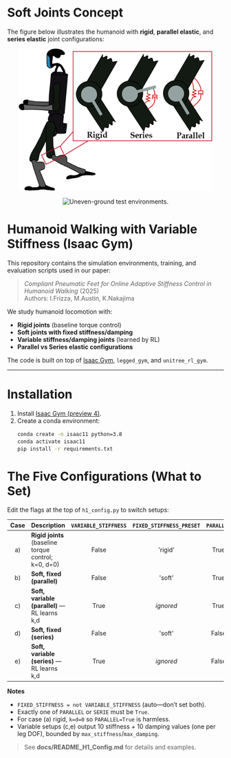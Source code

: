 #  Soft Joints Concept

The figure below illustrates the humanoid with **rigid**, **parallel elastic**, and **series elastic** joint configurations:

<p align="center">
  <img src="doc/SoftJoints.png" alt="Soft Joints Configurations" width="450">
</p>

<p align="center">
  <img src="doc/environments.png" alt="Uneven-ground test environments." width="1450">
</p>


# Humanoid Walking with Variable Stiffness (Isaac Gym)

This repository contains the simulation environments, training, and evaluation scripts used in our paper:

> *Compliant Pneumatic Feet for Online Adaptive Stiffness Control in Humanoid Walking* (2025)  
> Authors: I.Frizza, M.Austin, K.Nakajima

We study humanoid locomotion with:
- **Rigid joints** (baseline torque control)
- **Soft joints with fixed stiffness/damping**
- **Variable stiffness/damping joints** (learned by RL)
- **Parallel vs Series elastic configurations**

The code is built on top of [Isaac Gym](https://developer.nvidia.com/isaac-gym), `legged_gym`, and `unitree_rl_gym`.

---

# Installation

1. Install [Isaac Gym (preview 4)](https://developer.nvidia.com/isaac-gym).
2. Create a conda environment:
   ```bash
   conda create -n isaac11 python=3.8
   conda activate isaac11
   pip install -r requirements.txt


# The Five Configurations (What to Set)

Edit the flags at the top of `h1_config.py` to switch setups:

| Case | Description                                                   | `VARIABLE_STIFFNESS` | `FIXED_STIFFNESS_PRESET` | `PARALLEL` | `SERIE` |
|:----:|---------------------------------------------------------------|:---------------------:|:-------------------------:|:----------:|:------:|
| a)   | **Rigid joints** (baseline torque control; k=0, d=0)         | False                 | 'rigid'                   | True       | False   |
| b)   | **Soft, fixed (parallel)**                                   | False                 | 'soft'                    | True       | False   |
| c)   | **Soft, variable (parallel)** — RL learns k,d                 | True                  | _ignored_                 | True       | False   |
| d)   | **Soft, fixed (series)**                                     | False                 | 'soft'                    | False      | True    |
| e)   | **Soft, variable (series)** — RL learns k,d                   | True                  | _ignored_                 | False      | True    |

**Notes**
- `FIXED_STIFFNESS = not VARIABLE_STIFFNESS` (auto—don’t set both).
- Exactly one of `PARALLEL` or `SERIE` must be `True`.
- For case (a) rigid, `k=d=0` so `PARALLEL=True` is harmless.
- Variable setups (c,e) output 10 stiffness + 10 damping values (one per leg DOF), bounded by `max_stiffness`/`max_damping`.

> See **docs/README_H1_Config.md** for details and examples.
